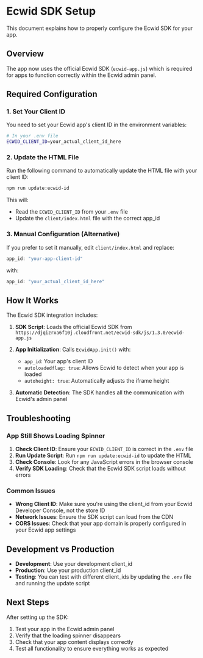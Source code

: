 # Ecwid SDK Setup

This document explains how to properly configure the Ecwid SDK for your app.

## Overview

The app now uses the official Ecwid SDK (`ecwid-app.js`) which is required for apps to function correctly within the Ecwid admin panel.

## Required Configuration

### 1. Set Your Client ID

You need to set your Ecwid app's client ID in the environment variables:

```bash
# In your .env file
ECWID_CLIENT_ID=your_actual_client_id_here
```

### 2. Update the HTML File

Run the following command to automatically update the HTML file with your client ID:

```bash
npm run update:ecwid-id
```

This will:
- Read the `ECWID_CLIENT_ID` from your `.env` file
- Update the `client/index.html` file with the correct app_id

### 3. Manual Configuration (Alternative)

If you prefer to set it manually, edit `client/index.html` and replace:

```javascript
app_id: "your-app-client-id"
```

with:

```javascript
app_id: "your_actual_client_id_here"
```

## How It Works

The Ecwid SDK integration includes:

1. **SDK Script**: Loads the official Ecwid SDK from `https://djqizrxa6f10j.cloudfront.net/ecwid-sdk/js/1.3.0/ecwid-app.js`

2. **App Initialization**: Calls `EcwidApp.init()` with:
   - `app_id`: Your app's client ID
   - `autoloadedflag: true`: Allows Ecwid to detect when your app is loaded
   - `autoheight: true`: Automatically adjusts the iframe height

3. **Automatic Detection**: The SDK handles all the communication with Ecwid's admin panel

## Troubleshooting

### App Still Shows Loading Spinner

1. **Check Client ID**: Ensure your `ECWID_CLIENT_ID` is correct in the `.env` file
2. **Run Update Script**: Run `npm run update:ecwid-id` to update the HTML
3. **Check Console**: Look for any JavaScript errors in the browser console
4. **Verify SDK Loading**: Check that the Ecwid SDK script loads without errors

### Common Issues

- **Wrong Client ID**: Make sure you're using the client_id from your Ecwid Developer Console, not the store ID
- **Network Issues**: Ensure the SDK script can load from the CDN
- **CORS Issues**: Check that your app domain is properly configured in your Ecwid app settings

## Development vs Production

- **Development**: Use your development client_id
- **Production**: Use your production client_id
- **Testing**: You can test with different client_ids by updating the `.env` file and running the update script

## Next Steps

After setting up the SDK:

1. Test your app in the Ecwid admin panel
2. Verify that the loading spinner disappears
3. Check that your app content displays correctly
4. Test all functionality to ensure everything works as expected

